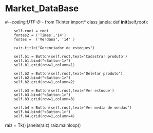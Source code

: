 # Market_DataBase
#-*-coding:UTF-8-*-
from Tkinter import*
class janela:
  def __init__(self,root):

		self.root = root
		fontes2 = ('Times','14')
		fontes =  ('Verdana', '14' )
		
		raiz.title("Gerenciador de estoques") 

		self.b1 = Button(self.root,text='Cadastrar produto')
		self.b1.bind("<Button-1>")
		self.b1.grid(row=1,column=1)

		self.b2 = Button(self.root,text='Deletar produto')
		self.b2.bind("<Button-1>")
		self.b2.grid(row=1,column=2)

		self.b3 = Button(self.root,text='Ver estoque')
		self.b3.bind("<Button-1>")
		self.b3.grid(row=1,column=3)

		self.b4 = Button(self.root,text='Ver medía de vendas')
		self.b4.bind("<Button-1>")
		self.b4.grid(row=1,column=4)







raiz = Tk()
janela(raiz)
raiz.mainloop()

